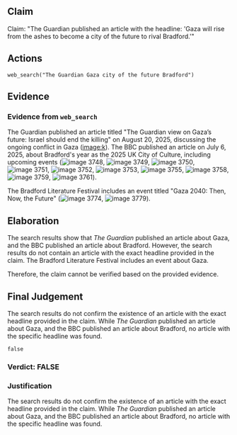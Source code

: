 ## Claim
Claim: "The Guardian published an article with the headline: 'Gaza will rise from the ashes to become a city of the future to rival Bradford.'"

## Actions
```
web_search("The Guardian Gaza city of the future Bradford")
```

## Evidence
### Evidence from `web_search`
The Guardian published an article titled "The Guardian view on Gaza’s future: Israel should end the killing" on August 20, 2025, discussing the ongoing conflict in Gaza (<image:k>). The BBC published an article on July 6, 2025, about Bradford's year as the 2025 UK City of Culture, including upcoming events (![image 3748](media/2025-08-23_00-35-1755909325-480366.jpg), ![image 3749](media/2025-08-23_00-35-1755909326-063260.jpg), ![image 3750](media/2025-08-23_00-35-1755909326-411346.jpg), ![image 3751](media/2025-08-23_00-35-1755909326-966038.jpg), ![image 3752](media/2025-08-23_00-35-1755909327-326392.jpg), ![image 3753](media/2025-08-23_00-35-1755909327-721404.jpg), ![image 3755](media/2025-08-23_00-35-1755909328-839909.jpg), ![image 3758](media/2025-08-23_00-35-1755909329-743618.jpg), ![image 3759](media/2025-08-23_00-35-1755909330-017646.jpg), ![image 3761](media/2025-08-23_00-35-1755909330-485040.jpg)).

The Bradford Literature Festival includes an event titled "Gaza 2040: Then, Now, the Future" (![image 3774](media/2025-08-23_00-35-1755909338-124175.jpg), ![image 3779](media/2025-08-23_00-35-1755909338-931565.jpg)).


## Elaboration
The search results show that *The Guardian* published an article about Gaza, and the BBC published an article about Bradford. However, the search results do not contain an article with the exact headline provided in the claim. The Bradford Literature Festival includes an event about Gaza.

Therefore, the claim cannot be verified based on the provided evidence.


## Final Judgement
The search results do not confirm the existence of an article with the exact headline provided in the claim. While *The Guardian* published an article about Gaza, and the BBC published an article about Bradford, no article with the specific headline was found.

`false`

### Verdict: FALSE

### Justification
The search results do not confirm the existence of an article with the exact headline provided in the claim. While *The Guardian* published an article about Gaza, and the BBC published an article about Bradford, no article with the specific headline was found.
